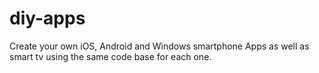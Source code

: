 diy-apps
========

Create your own iOS, Android and Windows smartphone Apps as well as smart tv using the same code base for each one. 